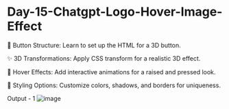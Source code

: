 # Day-15-Chatgpt-Logo-Hover-Image-Effect

🔧 Button Structure: Learn to set up the HTML for a 3D button.

✨ 3D Transformations: Apply CSS transform for a realistic 3D effect.

🎨 Hover Effects: Add interactive animations for a raised and pressed look.

🌈 Styling Options: Customize colors, shadows, and borders for uniqueness.


Output - 1
![image](https://github.com/user-attachments/assets/da927727-e817-451b-9100-a321c62bbf5d)



